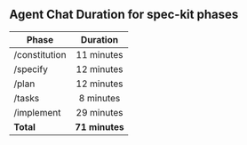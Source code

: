 ## Agent Chat Duration for spec-kit phases

| Phase            | Duration |
|------------------|:-----------------:|
| /constitution     | 11 minutes       |
| /specify     | 12 minutes            |
| /plan           | 12 minutes            |
| /tasks   | 8 minutes            |
| /implement       | 29 minutes            |
| **Total**  | **71 minutes**             |